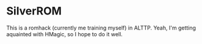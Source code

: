 # SilverROM
This is a romhack (currently me training myself) in ALTTP. Yeah, I'm getting aquainted with HMagic, so I hope to do it well.